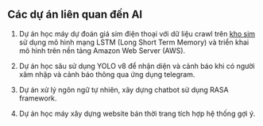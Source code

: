 ## Các dự án liên quan đến AI

1. Dự án học máy dự đoán giá sim điện thoại với dữ liệu crawl trên [kho sim](https://khosim.com/) sử dụng mô hình mạng LSTM (Long Short Term Memory) và triển khai mô hình trên nền tảng Amazon Web Server (AWS).

2. Dự án học sâu sử dụng YOLO v8 để nhận diện và cảnh báo khi có người xâm nhập và cảnh báo thông qua ứng dụng telegram.

3. Dự án xử lý ngôn ngữ tự nhiên, xây dựng chatbot sử dụng RASA framework.

4. Dự án học máy xây dựng website bán thời trang tích hợp hệ thống gợi ý.
